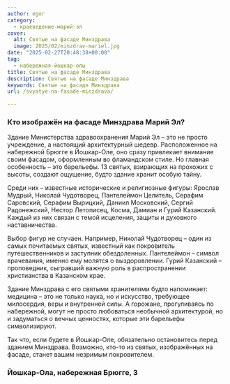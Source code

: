 ```yaml
---
author: egor
category:
  - краеведение-марий-эл
cover:
  alt: Святые на фасаде Минздрава
  image: 2025/02/minzdrav-mariel.jpg
date: "2025-02-27T20:48:38+00:00"
tag:
  - набережная-йошкар-олы
title: Святые на фасаде Минздрава
description: Святые на фасаде Минздрава
keywords: Святые на фасаде Минздрава
url: /svyatye-na-fasade-minzdrava/

---
```

### Кто изображён на фасаде Минздрава Марий Эл?

Здание Министерства здравоохранения Марий Эл – это не просто учреждение, а настоящий архитектурный шедевр. Расположенное на набережной Брюгге в Йошкар-Оле, оно сразу привлекает внимание своим фасадом, оформленным во фламандском стиле. Но главная особенность – это барельефы. 13 святых, взирающих на прохожих с высоты, создают ощущение, будто здание хранит особую тайну.

Среди них – известные исторические и религиозные фигуры: Ярослав Мудрый, Николай Чудотворец, Пантелеймон Целитель, Серафим Саровский, Серафим Вырицкий, Даниил Московский, Сергий Радонежский, Нестор Летописец, Косма, Дамиан и Гурий Казанский. Каждый из них связан с темой исцеления, защиты и духовного наставничества.

Выбор фигур не случаен. Например, Николай Чудотворец – один из самых почитаемых святых, известный как покровитель путешественников и заступник обездоленных. Пантелеймон – символ врачевания, именно ему молятся о выздоровлении. Гурий Казанский – проповедник, сыгравший важную роль в распространении христианства в Казанском крае.

Здание Минздрава с его святыми хранителями будто напоминает: медицина – это не только наука, но и искусство, требующее милосердия, веры и внутренней силы. А горожане, прогуливаясь по набережной, могут не просто любоваться необычной архитектурой, но и задуматься о вечных ценностях, которые эти барельефы символизируют.

Так что, если будете в Йошкар-Оле, обязательно остановитесь перед зданием Минздрава. Возможно, кто-то из святых, изображённых на фасаде, станет вашим незримым покровителем.

### Йошкар-Ола, набережная Брюгге, 3
